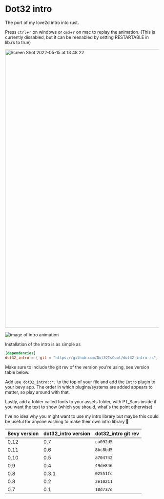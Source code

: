 # Dot32 intro

The port of my love2d intro into rust. 

Press `ctrl`+`r` on windows or `cmd`+`r` on mac to replay the animation. (This is currently dissabled, but it can be reenabled by setting RESTARTABLE in lib.rs to true)

<img width="912" alt="Screen Shot 2022-05-15 at 13 48 22" src="https://user-images.githubusercontent.com/61964090/168459582-38e43c84-8312-462d-8010-85e50251589c.png">

![image of intro animation](https://user-images.githubusercontent.com/61964090/168785042-728b8934-35aa-4af1-9c49-8634f00d8ce3.gif)

Installation of the intro is as simple as 
```toml
[dependencies]
dot32_intro = { git = "https://github.com/Dot32IsCool/dot32-intro-rs", rev = "ca092d5"}
```
Make sure to include the git rev of the version you're using, see version table below.

Add `use dot32_intro::*;` to the top of your file and add the `Intro` plugin to your bevy app. The order in which plugins/systems are added appears to matter, so play around with that. <br>

Lastly, add a folder called fonts to your assets folder, with PT_Sans inside if you want the text to show (which you should, what's the point otherwise)

I've no idea why you might want to use my intro library but maybe this could be useful for anyone wishing to make their own intro library 🗿

|Bevy version|dot32_intro version|dot32_intro git rev 
|---|---|---|
|0.12|0.7|`ca092d5`
|0.11|0.6|`8bc8bd5`
|0.10|0.5|`a704742`
|0.9|0.4|`49de846`
|0.8|0.3.1|`02551fc`
|0.8|0.2|`2e10211`
|0.7|0.1|`10d737d`
